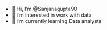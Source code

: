 - 👋 Hi, I’m @Sanjanagupta90
- 👀 I’m interested in work with data 
- 🌱 I’m currently learning Data analysts 
  

<!---
Sanjanagupta90/Sanjanagupta90 is a ✨ special ✨ repository because its `README.md` (this file) appears on your GitHub profile.
You can click the Preview link to take a look at your changes.
--->
